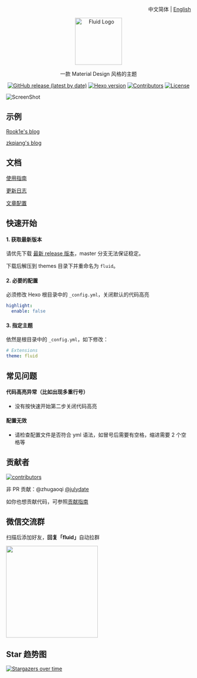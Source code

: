 <p align="right">中文简体 | <a title="English" href="README_en.md">English</a></p>

<p align="center">
  <img alt="Fluid Logo" src="https://avatars2.githubusercontent.com/t/3419353?s=280&v=4" width="128">
</p>

<p align="center">一款 Material Design 风格的主题</p>

<p align="center">
  <a href="https://github.com/fluid-dev/hexo-theme-fluid/releases"><img alt="GitHub release (latest by date)" src="https://img.shields.io/github/v/release/fluid-dev/hexo-theme-fluid"></a>
  <a href="https://hexo.io/zh-cn/"><img alt="Hexo version" src="https://img.shields.io/badge/Hexo-3%2B-orange"></a>
  <a href="https://github.com/fluid-dev/hexo-theme-fluid/graphs/contributors"><img alt="Contributors" src="https://img.shields.io/github/contributors/fluid-dev/hexo-theme-fluid.svg?style=flat"></a>
  <a href="https://github.com/fluid-dev/hexo-theme-fluid/blob/master/LICENSE"><img alt="License" src="https://img.shields.io/github/license/fluid-dev/hexo-theme-fluid.svg?style=flat"></a>
</p>

![ScreenShot](https://cdn.jsdelivr.net/gh/fluid-dev/static@master/hexo-theme-fluid/screenshots/1.png)


## 示例

[Rook1e's blog](https://0x2e.github.io)

[zkqiang's blog](http://zkqiang.cn)


## 文档

[使用指南](https://fluid-dev.github.io/hexo-fluid-docs/)

[更新日志](https://github.com/fluid-dev/hexo-theme-fluid/blob/master/Changelog.md)

[文章配置](https://hexo.io/zh-cn/docs/front-matter)

## 快速开始

#### 1. 获取最新版本

请优先下载 [最新 release 版本](https://github.com/fluid-dev/hexo-theme-fluid/releases)，master 分支无法保证稳定。

下载后解压到 themes 目录下并重命名为 `fluid`。

#### 2. 必要的配置

必须修改 Hexo 根目录中的 `_config.yml`，关闭默认的代码高亮

```yaml
highlight:
  enable: false
```

#### 3. 指定主题

依然是根目录中的 `_config.yml`，如下修改：
```yaml
# Extensions
theme: fluid
```

## 常见问题

#### 代码高亮异常（比如出现多重行号）

- 没有按快速开始第二步关闭代码高亮

#### 配置无效

- 请检查配置文件是否符合 yml 语法，如冒号后需要有空格，缩进需要 2 个空格等

## 贡献者

[![contributors](https://opencollective.com/hexo-theme-fluid/contributors.svg?width=890&button=false)](https://github.com/fluid-dev/hexo-theme-fluid/graphs/contributors)

非 PR 贡献：@zhugaoqi [@julydate](https://github.com/julydate)

如你也想贡献代码，可参照[贡献指南](https://fluid-dev.github.io/hexo-fluid-docs/contribute/)

## 微信交流群

<p>
  <p>扫描后添加好友，<strong>回复「fluid」</strong>自动拉群</p>
  <img width="250" src="https://camo.githubusercontent.com/c4eecc5dcd28b9128d8af86b8fc80b526a605a1b/687474703a2f2f7374617469632e7a6b7169616e672e636e2f696d616765732f32303139313230363231313434342e6a7065672d736c696d">
</p>

## Star 趋势图

[![Stargazers over time](https://starchart.cc/fluid-dev/hexo-theme-fluid.svg)](https://starchart.cc/fluid-dev/hexo-theme-fluid)
